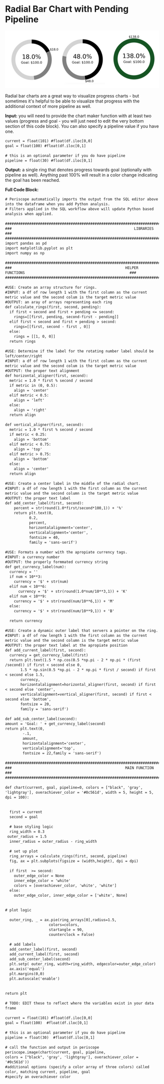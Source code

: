 # Radial Bar Chart with Pending Pipeline

![pending pipeline](/Python/Radial_Bar_Chart_with_Pending_Pipeline/Images/pending_pipeline.png)

Radial bar charts are a great way to visualize progress charts - but sometimes it's helpful to be able to visualize that progress with the additional context of more pipeline as well.

**Input:** you will need to provide the chart maker function with at least two values (progress and goal - you will just need to edit the very bottom section of this code block). You can also specify a pipeline value if you have one.

	current = float(101) #float(df.iloc[0,0]
	goal = float(100) #float(df.iloc[0,1]

	# this is an optional parameter if you do have pipeline
	pipeline = float(30) #float(df.iloc[0,1]	

**Output:** a single ring that denotes progress towards goal (optionally with pipeline as well). Anything past 100% will result in a color change indicating the goal has been reached. 

**Full Code Block:**

	# Periscope automatically imports the output from the SQL editor above into the dataframe when you add Python analysis.
	# Filters applied in the SQL workflow above will update Python based analysis when applied.

	#######################################################################
	###                                                        LIBRARIES                                                            ###
	#######################################################################
	import pandas as pd
	import matplotlib.pyplot as plt
	import numpy as np

	#######################################################################
	###                                                    HELPER FUNCTIONS                                                ###
	#######################################################################

	#USE: Create an array structure for rings.
	#INPUT: a df of row length 1 with the first column as the current metric value and the second colum is the target metric value
	#OUTPUT: an aray of arrays representing each ring
	def calculate_rings(first, second, pending):
	  if first < second and first + pending <= second:
	    rings=[[first, pending, second-first - pending]]
	  elif first < second and first + pending > second:
	    rings=[[first, second - first , 0]]
	  else:
	    rings = [[1, 0, 0]]
	  return rings

	#USE: Determine if the label for the rotating number label should be left/center/right
	#INPUT: a df of row length 1 with the first column as the current metric value and the second colum is the target metric value
	#OUTPUT: the proper text alignment
	def horizontal_aligner(first, second):
	  metric = 1.0 * first % second / second
	  if metric in (0, 0.5):
	    align = 'center'
	  elif metric < 0.5:
	    align = 'left'
	  else:
	    align = 'right'
	  return align

	def vertical_aligner(first, second):
	  metric = 1.0 * first % second / second
	  if metric < 0.25:
	    align = 'bottom'
	  elif metric < 0.75:
	    align = 'top'
	  elif metric > 0.75:
	    align = 'bottom'
	  else:
	    align = 'center'
	  return align

	#USE: Create a center label in the middle of the radial chart.
	#INPUT: a df of row length 1 with the first column as the current metric value and the second column is the target metric value
	#OUTPUT: the proper text label
	def add_center_label(first, second):
	    percent = str(round(1.0*first/second*100,1)) + '%'
	    return plt.text(0,
	           0.2,
	           percent,
	           horizontalalignment='center',
	           verticalalignment='center',
	           fontsize = 40,
	           family = 'sans-serif')

	#USE: Formats a number with the apropiate currency tags.
	#INPUT: a currency number
	#OUTPUT: the properly formmated currency string
	def get_currency_label(num):
	  currency = ''
	  if num < 10**3:
	    currency = '$' + str(num)
	  elif num < 10**6:
	      currency = '$' + str(round(1.0*num/10**3,1)) + 'K'
	  elif num < 10**9:
	    currency = '$' + str(round(num/10**6,1)) + 'M'
	  else:
	    currency = '$' + str(round(num/10**9,1)) + 'B'

	  return currency

	#USE: Create a dynamic outer label that servers a pointer on the ring.
	#INPUT: a df of row length 1 with the first column as the current metric value and the second column is the target metric value
	#OUTPUT: the proper text label at the apropiate position
	def add_current_label(first, second):
	  currency = get_currency_label(first)
	  return plt.text(1.5 * np.cos(0.5 *np.pi - 2 * np.pi * (first /second)) if first < second else 0,
           1.5 * np.sin(0.5 *np.pi - 2 * np.pi * first / second) if first < second else 1.5,
	       currency,
	       horizontalalignment=horizontal_aligner(first, second) if first < second else 'center',
	       verticalalignment=vertical_aligner(first, second) if first < second else 'bottom',
	       fontsize = 20,
           family = 'sans-serif')

	def add_sub_center_label(second):
    amount = 'Goal: ' + get_currency_label(second)
    return plt.text(0,
            -.1,
            amount,
            horizontalalignment='center',
            verticalalignment='top',
            fontsize = 22,family = 'sans-serif')

	#######################################################################
	###                                                    MAIN FUNCTION                                                        ###
	#######################################################################

	def chart(current, goal, pipeline=0, colors = ["black", 'gray', 'lightgray'], overachiever_color = '#0c561d', width = 5, height = 5, dpi = 100):


	  first = current
	  second = goal

	  # base styling logic
	  ring_width = 0.3
	 outer_radius = 1.5
	  inner_radius = outer_radius - ring_width

	  # set up plot
	  ring_arrays = calculate_rings(first, second, pipeline)
	  fig, ax = plt.subplots(figsize = (width,height), dpi = dpi)

	  if first  >= second:
		outer_edge_color = None
	    inner_edge_color = 'white'
	    colors = [overachiever_color, 'white', 'white']
	  else:
	    outer_edge_color, inner_edge_color = ['white', None]


	# plot logic

	  outer_ring, _ = ax.pie(ring_arrays[0],radius=1.5,
	                    colors=colors,
	                    startangle = 90,
	                    counterclock = False)

	  # add labels
	  add_center_label(first, second)
	  add_current_label(first, second)
	  add_sub_center_label(second)
	  plt.setp( outer_ring, width=ring_width, edgecolor=outer_edge_color)
	  ax.axis('equal')
	  plt.margins(0,0)
	  plt.autoscale('enable')


	return plt

	# TODO: EDIT these to reflect where the variables exist in your data frame

	current = float(101) #float(df.iloc[0,0]
	goal = float(100)  #float(df.iloc[0,1]

	# this is an optional parameter if you do have pipeline
	pipeline = float(30)  #float(df.iloc[0,1]

	# call the function and output in periscope
	periscope.image(chart(current, goal, pipeline,
	colors = ["black", 'gray', 'lightgray'], overachiever_color = '#0c561d'))
	#additional options (specify a color array of three colors) called color, matching current, pipeline, goal
	#specify an overachiever color


